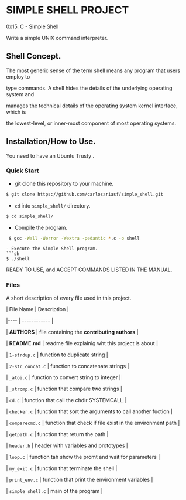 # SIMPLE SHELL PROJECT

0x15. C - Simple Shell

Write a simple UNIX command interpreter.



## Shell Concept.

The most generic sense of the term shell means any program that users employ to

type commands. A shell hides the details of the underlying operating system and

manages the technical details of the operating system kernel interface, which is

the lowest-level, or inner-most component of most operating systems.


## Installation/How to Use.

You need to have an Ubuntu Trusty .
### Quick Start
 - git clone this repository to your machine.
 ```sh
 $ git clone https://github.com/carlosariasf/simple_shell.git
 ```
 - `cd` into `simple_shell/` directory.
```sh
$ cd simple_shell/
```
 - Compile the program.
```sh
 $ gcc -Wall -Werror -Wextra -pedantic *.c -o shell
```
```
- Execute the Simple Shell program.
```sh
$ ./shell
```
READY TO USE, and ACCEPT COMMANDS LISTED IN THE MANUAL.


### Files

A short description of every file used in this project.

| File Name | Description   |

|---- | ------------ |

| **AUTHORS**  | file containing the **contributing authors**    |

| **README.md**  | readme file explainig wht this project is about  |

| `1-strdup.c`  | function to duplicate string |

| `2-str_concat.c`  | function to concatenate strings |

| `_atoi.c` | function to convert string to integer |

| `_strcmp.c` | function that compare two strings |

| `cd.c` | function that call the chdir SYSTEMCALL |

| `checker.c` | function that sort the arguments to call another fuction |

| `comparecmd.c` | function that check if file exist in the environment path |

| `getpath.c` | function that return the path |

| `header.h` | header with variables and prototypes |

| `loop.c` | function tah show the promt and wait for parameters |

| `my_exit.c` | function that terminate the shell |

| `print_env.c` | function that print the environment variables |

| `simple_shell.c` | main of the program |
